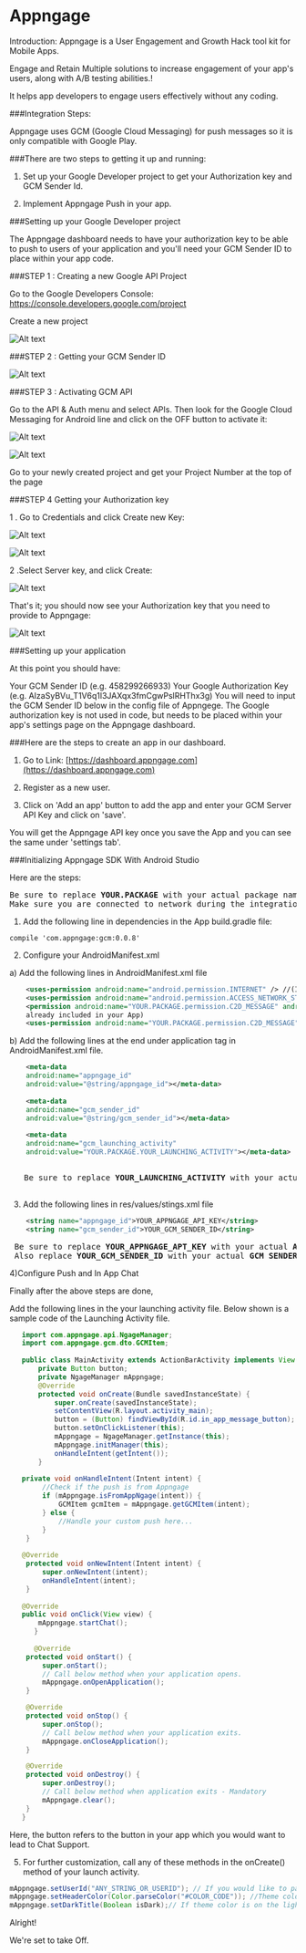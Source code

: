 # Appngage

Introduction: Appngage is a User Engagement and Growth Hack tool kit for Mobile Apps.

Engage and Retain Multiple solutions to increase engagement of your app's users, along with A/B testing abilities.!

It helps app developers to engage users effectively without any coding.

###Integration Steps:

Appngage uses GCM (Google Cloud Messaging) for push messages so it is only compatible with Google Play.

###There are two steps to getting it up and running:

1.	Set up your Google Developer project to get your Authorization key and GCM Sender Id.

2.	Implement Appngage Push in your app.

###Setting up your Google Developer project

The Appngage dashboard needs to have your authorization key to be able to push to users of your application and you'll need your GCM Sender ID to place within your app code.

###STEP 1 : 
Creating a new Google API Project

Go to the Google Developers Console: https://console.developers.google.com/project

Create a new project

![Alt text](https://github.com/Appngage/appngage-sdk-integration/blob/master/image/step1.png?raw=true "Optional Title")

###STEP 2 :
Getting your GCM Sender ID

![Alt text](https://github.com/Appngage/appngage-sdk-integration/blob/master/image/step2.png?raw=true "Optional Title")

###STEP 3 :
Activating GCM API

Go to the API & Auth menu and select APIs. Then look for the Google Cloud Messaging for Android line and click on the OFF button to activate it:

![Alt text](https://github.com/Appngage/appngage-sdk-integration/blob/master/image/step3.png?raw=true "Optional Title")

![Alt text](https://github.com/Appngage/appngage-sdk-integration/blob/master/image/step4.png?raw=true "Optional Title")

Go to your newly created project and get your Project Number at the top of the page

###STEP 4 
Getting your Authorization key

   1 . Go to Credentials and click Create new Key:

   ![Alt text](https://github.com/Appngage/appngage-sdk-integration/blob/master/image/step5.png?raw=true "Optional Title")
   
   ![Alt text](https://github.com/Appngage/appngage-sdk-integration/blob/master/image/step6.png?raw=true "Optional Title")

   2 .Select Server key, and click Create:

   ![Alt text](https://github.com/Appngage/appngage-sdk-integration/blob/master/image/step7.png?raw=true "Optional Title")
   

That's it; you should now see your Authorization key that you need to provide to Appngage:

![Alt text](https://github.com/Appngage/appngage-sdk-integration/blob/master/image/step8.png?raw=true "Optional Title")


###Setting up your application

At this point you should have:

Your GCM Sender ID (e.g. 458299266933)
Your Google Authorization Key (e.g. AIzaSyBVu_T1V6q1l3JAXqx3fmCgwPslRHThx3g)
You will need to input the GCM Sender ID below in the config file of Appngege. The Google authorization key is not used in code, 
but needs to be placed within your app's settings page on the Appngage dashboard.

###Here are the steps to create an app in our dashboard.

1) Go to Link: [https://dashboard.appngage.com](https://dashboard.appngage.com)

2) Register as a new user.

3) Click on 'Add an app' button to add the app and enter your GCM Server API Key and click on 'save'.

You will get the Appngage API key once you save the App and you can see the same under 'settings tab'.

###Initializing Appngage SDK With Android Studio

Here are the steps:
<pre>
Be sure to replace <b>YOUR.PACKAGE</b> with your actual package name, for example: <b>com.google.android</b>
Make sure you are connected to network during the integration.
</pre>

1)  Add the following line in dependencies in the App build.gradle file:
   ```
   compile 'com.appngage:gcm:0.0.8'
   ```
2)  Configure your AndroidManifest.xml

  a) Add the following lines in AndroidManifest.xml file
```xml
    <uses-permission android:name="android.permission.INTERNET" /> //(Ignore if already included in your App)
    <uses-permission android:name="android.permission.ACCESS_NETWORK_STATE" /> //(Ignore if already included in your App)
    <permission android:name="YOUR.PACKAGE.permission.C2D_MESSAGE" android:protectionLevel="signature" />  //(Ignore if
    already included in your App)
    <uses-permission android:name="YOUR.PACKAGE.permission.C2D_MESSAGE" />  //(Ignore if already included in your App)
```
   b) Add the following lines at the end under application tag in AndroidManifest.xml file. 
```xml
    <meta-data
    android:name="appngage_id"
    android:value="@string/appngage_id"></meta-data>
    
    <meta-data
    android:name="gcm_sender_id"
    android:value="@string/gcm_sender_id"></meta-data>
   
    <meta-data
    android:name="gcm_launching_activity"
    android:value="YOUR.PACKAGE.YOUR_LAUNCHING_ACTIVITY"></meta-data>
    
```
   <pre>
   Be sure to replace <b>YOUR_LAUNCHING_ACTIVITY</b> with your actual <b>LAUNCHING ACTIVITY</b>
   </pre>
   
3) Add the following lines in res/values/stings.xml file
```xml
    <string name="appngage_id">YOUR_APPNGAGE_API_KEY</string>
    <string name="gcm_sender_id">YOUR_GCM_SENDER_ID</string>
 ```
 <pre>
 Be sure to replace <b>YOUR_APPNGAGE_APT_KEY</b> with your actual <b>APPNGAGE API KEY</b> from Appngage Dashboard.
 Also replace <b>YOUR_GCM_SENDER_ID</b> with your actual <b>GCM SENDER ID</b> that you obtained earlier.</pre>
 
4)Configure Push and In App Chat

Finally after the above steps are done, 

Add the following lines in the your launching activity file.
Below shown is a sample code of the Launching Activity file.
```java
   import com.appngage.api.NgageManager;
   import com.appngage.gcm.dto.GCMItem;
   
   public class MainActivity extends ActionBarActivity implements View.OnClickListener {
       private Button button;
       private NgageManager mAppngage;
       @Override
       protected void onCreate(Bundle savedInstanceState) {
           super.onCreate(savedInstanceState);
           setContentView(R.layout.activity_main);
           button = (Button) findViewById(R.id.in_app_message_button);
           button.setOnClickListener(this);
           mAppngage = NgageManager.getInstance(this);
           mAppngage.initManager(this);
           onHandleIntent(getIntent());
       }
       
   private void onHandleIntent(Intent intent) {
        //Check if the push is from Appngage
        if (mAppngage.isFromAppNgage(intent)) {
            GCMItem gcmItem = mAppngage.getGCMItem(intent);
        } else {
            //Handle your custom push here...
        }
    }
    
   @Override
    protected void onNewIntent(Intent intent) {
        super.onNewIntent(intent);
        onHandleIntent(intent);
    }
    
   @Override
   public void onClick(View view) {
       mAppngage.startChat();
      }
      
      @Override
    protected void onStart() {
        super.onStart();
        // Call below method when your application opens.
        mAppngage.onOpenApplication();
    }

    @Override
    protected void onStop() {
        super.onStop();
        // Call below method when your application exits.
        mAppngage.onCloseApplication();
    }

    @Override
    protected void onDestroy() {
        super.onDestroy();
        // Call below method when application exits - Mandatory
        mAppngage.clear();
    }
   }
```
Here, the button refers to the button in your app which you would want to lead to Chat Support.

5)  For further customization, call any of these methods in the onCreate() method of your launch activity.
```java
mAppngage.setUserId("ANY_STRING_OR_USERID"); // If you would like to pass your App's user ID as a unique identifier. If not called, a screen will be prompted asking User's name.
mAppngage.setHeaderColor(Color.parseColor("#COLOR_CODE")); //Theme color according to your app.
mAppngage.setDarkTitle(Boolean isDark);// If theme color is on the lighter side.
```
Alright!

We're set to take Off.

